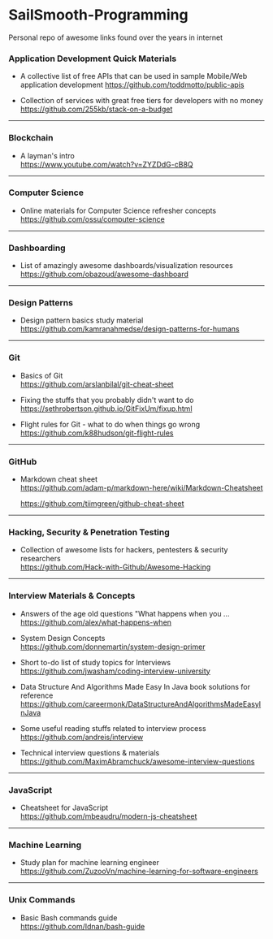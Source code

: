 # SailSmooth-Programming
Personal repo of awesome links found over the years in internet


### Application Development Quick Materials
* A collective list of free APIs that can be used in sample Mobile/Web application development 
https://github.com/toddmotto/public-apis

* Collection of services with great free tiers for developers with no money   
https://github.com/255kb/stack-on-a-budget



-----------------------------------------------------------------------------
### Blockchain 
* A layman's intro  
https://www.youtube.com/watch?v=ZYZDdG-cB8Q



-----------------------------------------------------------------------------
### Computer Science
* Online materials for Computer Science refresher concepts  
https://github.com/ossu/computer-science




-----------------------------------------------------------------------------
### Dashboarding  
*  List of amazingly awesome dashboards/visualization resources  
https://github.com/obazoud/awesome-dashboard  




-----------------------------------------------------------------------------
### Design Patterns  
* Design pattern basics study material  
https://github.com/kamranahmedse/design-patterns-for-humans





-----------------------------------------------------------------------------
### Git 
* Basics of Git  
https://github.com/arslanbilal/git-cheat-sheet

  
* Fixing the stuffs that you probably didn't want to do  
https://sethrobertson.github.io/GitFixUm/fixup.html

* Flight rules for Git - what to do when things go wrong  
https://github.com/k88hudson/git-flight-rules


-----------------------------------------------------------------------------
### GitHub  
* Markdown cheat sheet  
https://github.com/adam-p/markdown-here/wiki/Markdown-Cheatsheet  
  
  https://github.com/tiimgreen/github-cheat-sheet


-----------------------------------------------------------------------------
### Hacking, Security & Penetration Testing  
* Collection of awesome lists for hackers, pentesters & security researchers  
https://github.com/Hack-with-Github/Awesome-Hacking  





-----------------------------------------------------------------------------
### Interview Materials & Concepts  
* Answers of the age old questions "What happens when you ...  
https://github.com/alex/what-happens-when

* System Design Concepts    
https://github.com/donnemartin/system-design-primer

*  Short to-do list of study topics for Interviews  
https://github.com/jwasham/coding-interview-university

*  Data Structure And Algorithms Made Easy In Java book solutions for reference  
https://github.com/careermonk/DataStructureAndAlgorithmsMadeEasyInJava  

* Some useful reading stuffs related to interview process  
https://github.com/andreis/interview  

* Technical interview questions & materials  
https://github.com/MaximAbramchuck/awesome-interview-questions  
 
 
 
 

-----------------------------------------------------------------------------
### JavaScript  
* Cheatsheet for JavaScript  
https://github.com/mbeaudru/modern-js-cheatsheet





-----------------------------------------------------------------------------
### Machine Learning  
*  Study plan for machine learning engineer  
https://github.com/ZuzooVn/machine-learning-for-software-engineers  




-----------------------------------------------------------------------------
### Unix Commands
* Basic Bash commands guide  
https://github.com/Idnan/bash-guide




